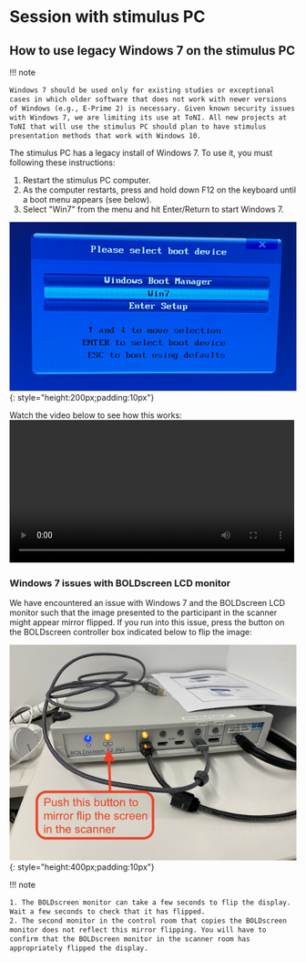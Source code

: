 # Session with stimulus PC



## How to use legacy Windows 7 on the stimulus PC
!!! note

    Windows 7 should be used only for existing studies or exceptional cases in which older software that does not work with newer versions of Windows (e.g., E-Prime 2) is necessary. Given known security issues with Windows 7, we are limiting its use at ToNI. All new projects at ToNI that will use the stimulus PC should plan to have stimulus presentation methods that work with Windows 10.

The stimulus PC has a legacy install of Windows 7. To use it, you must following these instructions:

1. Restart the stimulus PC computer.
2. As the computer restarts, press and hold down F12 on the keyboard until a boot menu appears (see below).
3. Select "Win7" from the menu and hit Enter/Return to start Windows 7.

![Windows boot menu](/images/boot_win7.png){: style="height:200px;padding:10px"}

Watch the video below to see how this works:
<video width="500" controls>
    <source src="../../images/boot_win7.mp4" type="video/mp4">
</video>

### Windows 7 issues with BOLDscreen LCD monitor
We have encountered an issue with Windows 7 and the BOLDscreen LCD monitor such that the image presented to the participant in the scanner might appear mirror flipped. If you run into this issue, press the button on the BOLDscreen controller box indicated below to flip the image: 

![BOLDscreen controller box](/images/boldscreen_switch.png){: style="height:400px;padding:10px"}

!!! note

    1. The BOLDscreen monitor can take a few seconds to flip the display. Wait a few seconds to check that it has flipped.
    2. The second monitor in the control room that copies the BOLDscreen monitor does not reflect this mirror flipping. You will have to confirm that the BOLDscreen monitor in the scanner room has appropriately flipped the display.